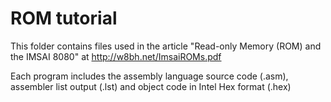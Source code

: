 # ROM tutorial

This folder contains files used in the article "Read-only Memory (ROM) and the IMSAI 8080" at http://w8bh.net/ImsaiROMs.pdf

Each program includes the assembly language source code (.asm), assembler list output (.lst) and object code in Intel Hex format (.hex)


